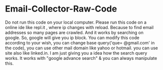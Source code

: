 # Email-Collector-Raw-Code
Do not run this code on your local computer. Please run this code on a online ide like repl.it , where ip changes with reload. Because to find email addresses so many pages are crawled. And it works by searching on google. So, google will give you ip block. You can modify this code according to your wish, you can change base query('que= @gmail.com'  in the code), you can use other mail domain like yahoo or hotmail. you can use site also like linked.in. I am just giving you a idea how  the search query works. It works with "google advance search" & you can always manipulate this.
